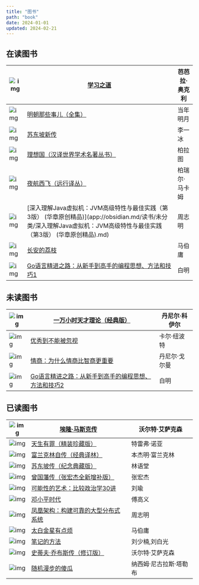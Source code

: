 ```yaml
---
title: "图书"
path: "book"
date: 2024-01-01
updated: 2024-02-21
---
```




## 在读图书

| ![img](https://cdn.weread.qq.com/weread/cover/96/YueWen_843465/t7_YueWen_843465.jpg) | [学习之道](app://obsidian.md/读书/个人成长/学习之道.md)      | 芭芭拉·奥克利 |
| ------------------------------------------------------------ | ------------------------------------------------------------ | ------------- |
| ![img](https://cdn.weread.qq.com/weread/cover/97/yuewen_822995/t7_yuewen_8229951695023669.jpg) | [明朝那些事儿（全集）](app://obsidian.md/读书/历史/明朝那些事儿（全集）.md) | 当年明月      |
| ![img](https://cdn.weread.qq.com/weread/cover/2/yuewen_33638775/t7_yuewen_336387751685962456.jpg) | [苏东坡新传](app://obsidian.md/读书/历史/苏东坡新传.md)      | 李一冰        |
| ![img](https://wfqqreader-1252317822.image.myqcloud.com/cover/243/33889243/t7_33889243.jpg) | [理想国（汉译世界学术名著丛书）](app://obsidian.md/读书/哲学宗教/理想国（汉译世界学术名著丛书）.md) | 柏拉图        |
| ![img](https://wfqqreader-1252317822.image.myqcloud.com/cover/274/27743274/t7_27743274.jpg) | [夜航西飞（远行译丛）](app://obsidian.md/读书/文学/夜航西飞（远行译丛）.md) | 柏瑞尔·马卡姆 |
| ![img](https://res.weread.qq.com/wrepub/CB_0XiBb8Bbs7uM6i26gn8bdGS1_parsecover) | [深入理解Java虚拟机：JVM高级特性与最佳实践（第3版） (华章原创精品)](app://obsidian.md/读书/未分类/深入理解Java虚拟机：JVM高级特性与最佳实践（第3版） (华章原创精品).md) | 周志明        |
| ![img](https://res.weread.qq.com/wrepub/CB_CVy4ek4eUF6I6i26gWEOxEcf_parsecover) | [长安的荔枝](app://obsidian.md/读书/未分类/长安的荔枝.md)    | 马伯庸        |
| ![img](https://wfqqreader-1252317822.image.myqcloud.com/cover/145/42557145/t7_42557145.jpg) | [Go语言精进之路：从新手到高手的编程思想、方法和技巧1](app://obsidian.md/读书/计算机/Go语言精进之路：从新手到高手的编程思想、方法和技巧1.md) | 白明          |

## 未读图书

| ![img](https://cdn.weread.qq.com/weread/cover/1/YueWen_728879/t7_YueWen_728879.jpg) | [一万小时天才理论（经典版）](app://obsidian.md/读书/个人成长/一万小时天才理论（经典版）.md) | 丹尼尔·科伊尔 |
| ------------------------------------------------------------ | ------------------------------------------------------------ | ------------- |
| ![img](https://cdn.weread.qq.com/weread/cover/31/YueWen_827161/t7_YueWen_827161.jpg) | [优秀到不能被忽视](app://obsidian.md/读书/个人成长/优秀到不能被忽视.md) | 卡尔·纽波特   |
| ![img](https://wfqqreader-1252317822.image.myqcloud.com/cover/677/621677/t7_621677.jpg) | [情商：为什么情商比智商更重要](app://obsidian.md/读书/个人成长/情商：为什么情商比智商更重要.md) | 丹尼尔·戈尔曼 |
| ![img](https://cdn.weread.qq.com/weread/cover/55/YueWen_42557147/t7_YueWen_42557147.jpg) | [Go语言精进之路：从新手到高手的编程思想、方法和技巧2](app://obsidian.md/读书/计算机/Go语言精进之路：从新手到高手的编程思想、方法和技巧2.md) | 白明          |

## 已读图书

| ![img](https://cdn.weread.qq.com/weread/cover/37/cpplatform_gmaqcuuuamjkvu7knomjim/t7_cpplatform_gmaqcuuuamjkvu7knomjim1703077934.jpg) | [埃隆·马斯克传](app://obsidian.md/读书/人物传记/埃隆·马斯克传.md) | 沃尔特·艾萨克森        |
| ------------------------------------------------------------ | ------------------------------------------------------------ | ---------------------- |
| ![img](https://wfqqreader-1252317822.image.myqcloud.com/cover/694/38773694/t7_38773694.jpg) | [天生有罪（精装珍藏版）](app://obsidian.md/读书/人物传记/天生有罪（精装珍藏版）.md) | 特雷弗·诺亚            |
| ![img](https://cdn.weread.qq.com/weread/cover/85/YueWen_856170/t7_YueWen_856170.jpg) | [富兰克林自传（经典译林）](app://obsidian.md/读书/人物传记/富兰克林自传（经典译林）.md) | 本杰明·富兰克林        |
| ![img](https://wfqqreader-1252317822.image.myqcloud.com/cover/820/841820/t7_841820.jpg) | [苏东坡传（纪念典藏版）](app://obsidian.md/读书/人物传记/苏东坡传（纪念典藏版）.md) | 林语堂                 |
| ![img](https://cdn.weread.qq.com/weread/cover/23/yuewen_23774475/t7_yuewen_237744751687158200.jpg) | [曾国藩传（张宏杰全新增补版）](app://obsidian.md/读书/历史/曾国藩传（张宏杰全新增补版）.md) | 张宏杰                 |
| ![img](https://cdn.weread.qq.com/weread/cover/46/3300016646/t7_3300016646.jpg) | [可能性的艺术：比较政治学30讲](app://obsidian.md/读书/政治军事/可能性的艺术：比较政治学30讲.md) | 刘瑜                   |
| ![img](https://wfqqreader-1252317822.image.myqcloud.com/cover/48/674048/t7_674048.jpg) | [邓小平时代](app://obsidian.md/读书/政治军事/邓小平时代.md)  | 傅高义                 |
| ![img](https://res.weread.qq.com/wrepub/CB_A9ACwaCvp8i56iD6gZ5LZ0Cu_parsecover) | [凤凰架构：构建可靠的大型分布式系统](app://obsidian.md/读书/未分类/凤凰架构：构建可靠的大型分布式系统.md) | 周志明                 |
| ![img](https://res.weread.qq.com/wrepub/CB_83F4O94KSEEp6iF6gj3FmC7W_parsecover) | [太白金星有点烦](app://obsidian.md/读书/未分类/太白金星有点烦.md) | 马伯庸                 |
| ![img](https://res.weread.qq.com/wrepub/CB_Gb12kB2kk8Lv6kp6kfDPSEWL_parsecover) | [笔记的方法](app://obsidian.md/读书/未分类/笔记的方法.md)    | 刘少楠,刘白光          |
| ![img](https://cdn.weread.qq.com/weread/cover/39/YueWen_635722/t7_YueWen_635722.jpg) | [史蒂夫·乔布斯传（修订版）](app://obsidian.md/读书/经济理财/史蒂夫·乔布斯传（修订版）.md) | 沃尔特·艾萨克森        |
| ![img](https://cdn.weread.qq.com/weread/cover/31/YueWen_921791/t7_YueWen_921791.jpg) | [随机漫步的傻瓜](app://obsidian.md/读书/经济理财/随机漫步的傻瓜.md) | 纳西姆·尼古拉斯·塔勒布 |
